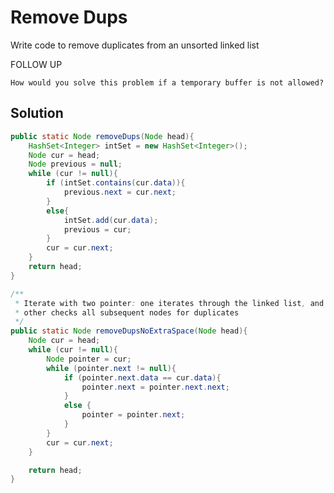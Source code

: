 # Remove Dups

Write code to remove duplicates from an unsorted linked list

FOLLOW UP

    How would you solve this problem if a temporary buffer is not allowed?

## Solution

```java
public static Node removeDups(Node head){
    HashSet<Integer> intSet = new HashSet<Integer>();
    Node cur = head;
    Node previous = null;
    while (cur != null){
        if (intSet.contains(cur.data)){
            previous.next = cur.next;
        }
        else{
            intSet.add(cur.data);
            previous = cur;
        }
        cur = cur.next;
    }
    return head;
}

/**
 * Iterate with two pointer: one iterates through the linked list, and the
 * other checks all subsequent nodes for duplicates
 */
public static Node removeDupsNoExtraSpace(Node head){
    Node cur = head;
    while (cur != null){
        Node pointer = cur;
        while (pointer.next != null){
            if (pointer.next.data == cur.data){
                pointer.next = pointer.next.next;
            }
            else {
                pointer = pointer.next;
            }
        }
        cur = cur.next;
    }

    return head;
}
```